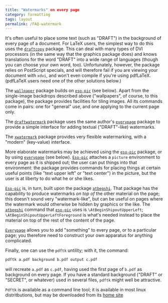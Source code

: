 ```yaml
---
title: "Watermarks" on every page
category: formatting
tags: layout
permalink: /FAQ-watermark
---
```


It's often useful to place some text (such as "DRAFT") in the
background of every page of a document.  For LaTeX users, the
simplest way to do this uses the [`draftcopy`](https://ctan.org/pkg/draftcopy) package.  This
can deal with
many types of DVI processors (in the same way that the graphics
package does) and knows translations for the word "DRAFT" into a wide
range of languages (though you can choose your own word, too).
Unfortunately, however, the package relies on PostScript specials, and will
therefore fail if you are viewing your document with `xdvi`,
and won't even compile if you're using pdfLaTeX.  (pdfLaTeX
users need one of the other solutions below.)

The [`wallpaper`](https://ctan.org/pkg/wallpaper) package builds on [`eso-pic`](https://ctan.org/pkg/eso-pic) (see
below).  Apart from the single-image backdrops described above
("wallpapers", of course, to this package), the package provides
facilities for tiling images.  All its commands come in pairs: one for
"general" use, and one applying to the current page only.

The [`draftwatermark`](https://ctan.org/pkg/draftwatermark) package uses the same author's
[`everypage`](https://ctan.org/pkg/everypage) package to provide a simple interface for adding
textual ("DRAFT"-like) watermarks.

The [`xwatermark`](https://ctan.org/pkg/xwatermark) package provides very flexible watermarking,
with a "modern" (key-value) interface.

More elaborate watermarks may be achieved using the [`eso-pic`](https://ctan.org/pkg/eso-pic)
package, or by using [`everypage`](https://ctan.org/pkg/everypage) (see below).
[`Eso-pic`](https://ctan.org/pkg/Eso-pic) attaches a `picture` environment to
every page as it is shipped out; the user can put things into that
environment: the package provides commands for placing things at
certain useful points (like "text upper left" or "text center") in
the picture, but the user is at liberty to do what he or she likes.

[`Eso-pic`](https://ctan.org/pkg/Eso-pic) is, in turn, built upon the package
[`atbegshi`](https://ctan.org/pkg/atbegshi).  That package has the capability to produce
watermarks _on top of_ the other material on the page; this
doesn't sound very "watermark-like", but can be useful on pages
where the watermark would otherwise be hidden by graphics or the
like.  The [`atbegshi`](https://ctan.org/pkg/atbegshi) command that [`eso-pic`](https://ctan.org/pkg/eso-pic) uses is
`\AtBeginShipoutUpperLeft`; `\AtBeginShipoutUpperLeftForeground`
is what's needed instead to place the material on top of the rest of
the content of the page.

[`Everypage`](https://ctan.org/pkg/Everypage) allows you to add "something" to every page, or
to a particular page; you therefore need to construct your own
apparatus for anything complicated.

Finally, one can use the `pdftk` untility; with it, the
command:
```latex
pdftk a.pdf background b.pdf output c.pdf
```
will recreate `a.pdf` as `c.pdf`, having used the first page
of `b.pdf` as background on every page.  If you have a standard
background ("DRAFT" or "SECRET", or whatever) used in several
files, `pdftk` might well be attractive.

`Pdftk` is available as a command line tool; it is available
in most linux distritbutions, but may be downloaded from its
[home site](https://www.pdflabs.com/tools/pdftk-the-pdf-toolkit/)

